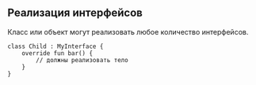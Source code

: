 ## Реализация интерфейсов

Класс или объект могут реализовать любое количество интерфейсов.

```
class Child : MyInterface {
    override fun bar() {
        // должны реализовать тело
    }
}
```

![](data:image/gif;base64,R0lGODlhAQABAPABAP///wAAACH5BAEKAAAALAAAAAABAAEAAAICRAEAOw==)![](data:image/gif;base64,R0lGODlhAQABAPABAP///wAAACH5BAEKAAAALAAAAAABAAEAAAICRAEAOw== "Click and drag to move")
